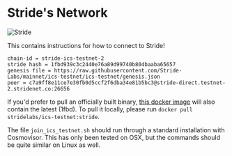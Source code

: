 # Stride's Network

![Stride](../assets/stride-banner.png)

This contains instructions for how to connect to Stride!

    chain-id = stride-ics-testnet-2
    stride hash = 1fbd939c3c2440e76a89d99740b804baaba65657
    genesis file = https://raw.githubusercontent.com/Stride-Labs/mainnet/ics-testnet/ics-testnet/genesis.json
    peer = c7a9ff8e11ce7e30fb0d5ccf2f6dba34e81b5bc3@stride-direct.testnet-2.stridenet.co:26656

If you'd prefer to pull an officially built binary, [this docker image](https://hub.docker.com/layers/stridelabs/ics-testnet/stride/images/sha256-aecb170d1e131b9bd5a9105a06023e7940555922d6727c8ed207610738dc68c2?context=repo) will also contain the latest (1fbd). To pull it locally, please run `docker pull stridelabs/ics-testnet:stride`.

The file `join_ics_testnet.sh` should run through a standard installation with Cosmovisor. This has only been tested on OSX, but the commands should be quite similar on Linux as well.